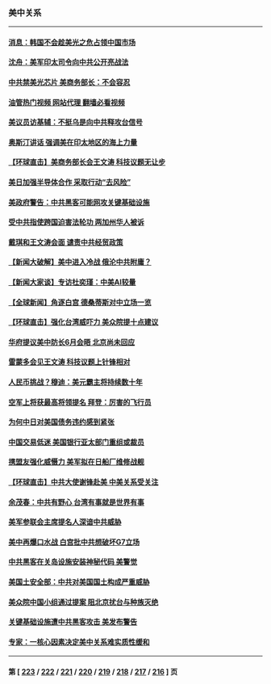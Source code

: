 ### 美中关系
---
#### [消息：韩国不会趁美光之危占领中国市场](../../pages/nf1412576/n14005176.md?05291245) 
#### [沈舟：美军印太司令向中共公开亮战法](../../pages/nf1412576/n14005169.md?05291245) 
#### [中共禁美光芯片 美商务部长：不会容忍](../../pages/nf1412576/n14005101.md?05291245) 
#### [油管热门视频 网站代理 翻墙必看视频](http://138.2.39.72:81/youtube.html?epic-marker?05291245)
#### [美议员访基辅：不挺乌是向中共释攻台信号](../../pages/nf1412576/n14005081.md?05291245) 
#### [奥斯汀讲话 强调美在印太地区的海上力量](../../pages/nf1412576/n14005040.md?05291245) 
#### [【环球直击】美商务部长会王文涛 科技议题无让步](../../pages/nf1412576/n14004753.md?05291245) 
#### [美日加强半导体合作 采取行动“去风险”](../../pages/nf1412576/n14004834.md?05291245) 
#### [美政府警告：中共黑客可能网攻关键基础设施](../../pages/nf1412576/n14004746.md?05291245) 
#### [受中共指使跨国迫害法轮功 两加州华人被诉](../../pages/nf1412576/n14004778.md?05291245) 
#### [戴琪和王文涛会面 谴责中共经贸政策](../../pages/nf1412576/n14004729.md?05291245) 
#### [【新闻大破解】美中进入冷战 俄沦中共附庸？](../../pages/nf1412576/n14004698.md?05291245) 
#### [【新闻大家谈】专访杜奕瑾：中美AI较量](../../pages/nf1412576/n14004656.md?05291245) 
#### [【全球新闻】角逐白宫 德桑蒂斯对中立场一览](../../pages/nf1412576/n14004471.md?05291245) 
#### [【环球直击】强化台湾威吓力 美众院提十点建议](../../pages/nf1412576/n14004128.md?05291245) 
#### [华府提议美中防长6月会晤 北京尚未回应](../../pages/nf1412576/n14004344.md?05291245) 
#### [雷蒙多会见王文涛 科技议题上针锋相对](../../pages/nf1412576/n14004189.md?05291245) 
#### [人民币挑战？穆迪：美元霸主将持续数十年](../../pages/nf1412576/n14004114.md?05291245) 
#### [空军上将获最高将领提名 拜登：厉害的飞行员](../../pages/nf1412576/n14004076.md?05291245) 
#### [为何中日对美国债务违约感到紧张](../../pages/nf1412576/n14004016.md?05291245) 
#### [中国交易低迷 美国银行亚太部门重组或裁员](../../pages/nf1412576/n14003993.md?05291245) 
#### [携盟友强化威慑力 美军拟在日船厂维修战舰](../../pages/nf1412576/n14003675.md?05291245) 
#### [【环球直击】中共大使谢锋赴美 中美关系受关注](../../pages/nf1412576/n14003356.md?05291245) 
#### [余茂春：中共有野心 台湾有事就是世界有事](../../pages/nf1412576/n14003341.md?05291245) 
#### [美军参联会主席提名人深谙中共威胁](../../pages/nf1412576/n14003467.md?05291245) 
#### [美中再爆口水战 白宫批中共想破坏G7立场](../../pages/nf1412576/n14003380.md?05291245) 
#### [中共黑客在关岛设施安装神秘代码 美警觉](../../pages/nf1412576/n14003421.md?05291245) 
#### [美国土安全部：中共对美国国土构成严重威胁](../../pages/nf1412576/n14003362.md?05291245) 
#### [美众院中国小组通过提案 阻北京扰台与种族灭绝](../../pages/nf1412576/n14003358.md?05291245) 
#### [关键基础设施遭中共黑客攻击 美发布警告](../../pages/nf1412576/n14003389.md?05291245) 
#### [专家：一核心因素决定美中关系难实质性缓和](../../pages/nf1412576/n14003322.md?05291245) 

---
#### 第 [ [223](./223.md?05291245) / [222](./222.md?05291245) / [221](./221.md?05291245) / [220](./220.md?05291245) / [219](./219.md?05291245) / [218](./218.md?05291245) / [217](./217.md?05291245) / [216](./216.md?05291245) ] 页
